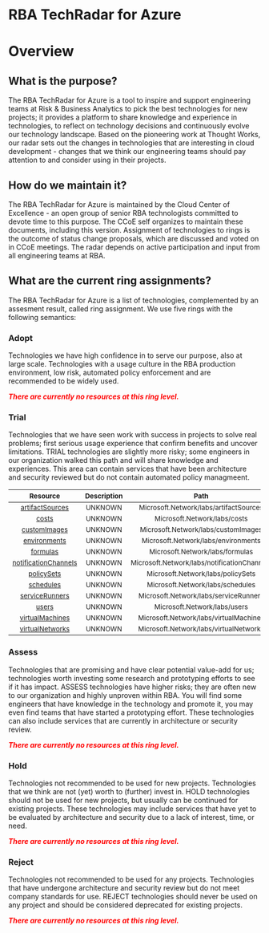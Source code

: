 
RBA TechRadar for Azure
=======================

# Overview

## What is the purpose?


The RBA TechRadar for Azure is a tool to inspire and support engineering teams at Risk & Business Analytics to pick the best technologies for new projects; it provides a platform to share knowledge and experience in technologies, to reflect on technology decisions and continuously evolve our technology landscape.  Based on the pioneering work at Thought Works, our radar sets out the changes in technologies that are interesting in cloud development - changes that we think our engineering teams should pay attention to and consider using in their projects.
## How do we maintain it?


The RBA TechRadar for Azure is maintained by the Cloud Center of Excellence - an open group of senior RBA technologists committed to devote time to this purpose.  The CCoE self organizes to maintain these documents, including this version.  Assignment of technologies to rings is the outcome of status change proposals, which are discussed and voted on in CCoE meetings.  The radar depends on active participation and input from all engineering teams at RBA.
## What are the current ring assignments?


The RBA TechRadar for Azure is a list of technologies, complemented by an assesment result, called ring assignment.  We use five rings with the following semantics:
### Adopt


Technologies we have high confidence in to serve our purpose, also at large scale.  Technologies with a usage culture in the RBA production environment, low risk, automated policy enforcement and are recommended to be widely used.  
  
***<font color="red"> There are currently no resources at this ring level. </font>***
### Trial


Technologies that we have seen work with success in projects to solve real problems;  first serious usage experience that confirm benefits and uncover limitations.  TRIAL technologies are slightly more risky; some engineers in our organization walked this path and will share knowledge and experiences.  This area can contain services that have been architecture and security reviewed but do not contain automated policy managmeent.  

|<sub>Resource</sub>|<sub>Description</sub>|<sub>Path</sub>|<sub>Status</sub>|
| :---: | :---: | :---: | :---: |
|<sub>[artifactSources](https://github.com/openrba/python-azure-techradar/tree/master/Microsoft.Network/labs/artifactSources)</sub>|<sub>UNKNOWN</sub>|<sub>Microsoft.Network/labs/artifactSources</sub>|<sub>TRIAL</sub>|
|<sub>[costs](https://github.com/openrba/python-azure-techradar/tree/master/Microsoft.Network/labs/costs)</sub>|<sub>UNKNOWN</sub>|<sub>Microsoft.Network/labs/costs</sub>|<sub>TRIAL</sub>|
|<sub>[customImages](https://github.com/openrba/python-azure-techradar/tree/master/Microsoft.Network/labs/customImages)</sub>|<sub>UNKNOWN</sub>|<sub>Microsoft.Network/labs/customImages</sub>|<sub>TRIAL</sub>|
|<sub>[environments](https://github.com/openrba/python-azure-techradar/tree/master/Microsoft.Network/labs/environments)</sub>|<sub>UNKNOWN</sub>|<sub>Microsoft.Network/labs/environments</sub>|<sub>TRIAL</sub>|
|<sub>[formulas](https://github.com/openrba/python-azure-techradar/tree/master/Microsoft.Network/labs/formulas)</sub>|<sub>UNKNOWN</sub>|<sub>Microsoft.Network/labs/formulas</sub>|<sub>TRIAL</sub>|
|<sub>[notificationChannels](https://github.com/openrba/python-azure-techradar/tree/master/Microsoft.Network/labs/notificationChannels)</sub>|<sub>UNKNOWN</sub>|<sub>Microsoft.Network/labs/notificationChannels</sub>|<sub>TRIAL</sub>|
|<sub>[policySets](https://github.com/openrba/python-azure-techradar/tree/master/Microsoft.Network/labs/policySets)</sub>|<sub>UNKNOWN</sub>|<sub>Microsoft.Network/labs/policySets</sub>|<sub>TRIAL</sub>|
|<sub>[schedules](https://github.com/openrba/python-azure-techradar/tree/master/Microsoft.Network/labs/schedules)</sub>|<sub>UNKNOWN</sub>|<sub>Microsoft.Network/labs/schedules</sub>|<sub>TRIAL</sub>|
|<sub>[serviceRunners](https://github.com/openrba/python-azure-techradar/tree/master/Microsoft.Network/labs/serviceRunners)</sub>|<sub>UNKNOWN</sub>|<sub>Microsoft.Network/labs/serviceRunners</sub>|<sub>TRIAL</sub>|
|<sub>[users](https://github.com/openrba/python-azure-techradar/tree/master/Microsoft.Network/labs/users)</sub>|<sub>UNKNOWN</sub>|<sub>Microsoft.Network/labs/users</sub>|<sub>TRIAL</sub>|
|<sub>[virtualMachines](https://github.com/openrba/python-azure-techradar/tree/master/Microsoft.Network/labs/virtualMachines)</sub>|<sub>UNKNOWN</sub>|<sub>Microsoft.Network/labs/virtualMachines</sub>|<sub>TRIAL</sub>|
|<sub>[virtualNetworks](https://github.com/openrba/python-azure-techradar/tree/master/Microsoft.Network/labs/virtualNetworks)</sub>|<sub>UNKNOWN</sub>|<sub>Microsoft.Network/labs/virtualNetworks</sub>|<sub>TRIAL</sub>|

### Assess


Technologies that are promising and have clear potential value-add for us; technologies worth investing some research and prototyping efforts to see if it has impact.  ASSESS technologies have higher risks;  they are often new to our organization and highly unproven within RBA.  You will find some engineers that have knowledge in the technology and promote it, you may even find teams that have started a prototyping effort.  These technologies can also include services that are currently in architecture or security review.  
  
***<font color="red"> There are currently no resources at this ring level. </font>***
### Hold


Technologies not recommended to be used for new projects. Technologies that we think are not (yet) worth to (further) invest in.  HOLD technologies should not be used for new projects, but usually can be continued for existing projects.  These technologies may include services that have yet to be evaluated by architecture and security due to a lack of interest, time, or need.  
  
***<font color="red"> There are currently no resources at this ring level. </font>***
### Reject


Technologies not recommended to be used for any projects. Technologies that have undergone architecture and security review but do not meet company standards for use.  REJECT technologies should never be used on any project and should be considered deprecated for existing projects.  
  
***<font color="red"> There are currently no resources at this ring level. </font>***